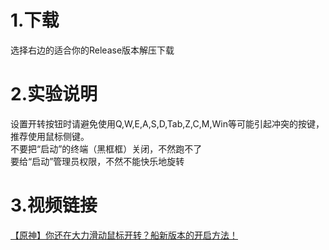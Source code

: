 # 1.下载
选择右边的适合你的Release版本解压下载
# 2.实验说明
设置开转按钮时请避免使用Q,W,E,A,S,D,Tab,Z,C,M,Win等可能引起冲突的按键，推荐使用鼠标侧键。<br>
不要把“启动”的终端（黑框框）关闭，不然跑不了<br>
要给“启动”管理员权限，不然不能快乐地旋转
# 3.视频链接
[【原神】你还在大力滑动鼠标开转？船新版本的开启方法！](https://www.bilibili.com/video/BV1Zr421477g)
